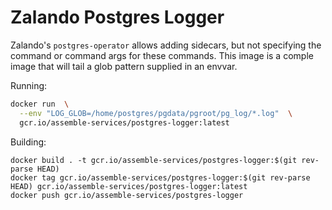 # Zalando Postgres Logger

Zalando's `postgres-operator` allows adding sidecars, but not specifying the command or command args for these commands. This image is a comple image that will tail a glob pattern supplied in an envvar.

Running:

```sh
docker run  \
  --env "LOG_GLOB=/home/postgres/pgdata/pgroot/pg_log/*.log"  \
  gcr.io/assemble-services/postgres-logger:latest
```

Building:

```
docker build . -t gcr.io/assemble-services/postgres-logger:$(git rev-parse HEAD)
docker tag gcr.io/assemble-services/postgres-logger:$(git rev-parse HEAD) gcr.io/assemble-services/postgres-logger:latest
docker push gcr.io/assemble-services/postgres-logger
```

